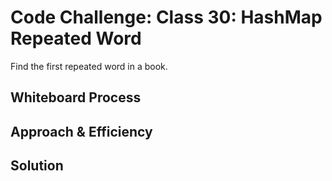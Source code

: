 # Code Challenge: Class 30: HashMap Repeated Word
<!-- Description of the challenge -->
Find the first repeated word in a book.

## Whiteboard Process
<!-- Embedded whiteboard image -->

## Approach & Efficiency
<!-- What approach did you take? Why? What is the Big O space/time for this approach? -->

## Solution
<!-- Show how to run your code, and examples of it in action -->
